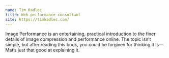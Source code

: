 ```yaml
---
name: Tim Kadlec
title: Web performance consultant
site: https://timkadlec.com/
---
```


Image Performance is an entertaining, practical introduction to the finer details of image compression and performance online. The topic isn’t simple, but after reading this book, you could be forgiven for thinking it is—Mat’s just that good at explaining it.